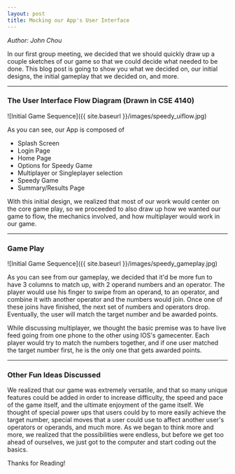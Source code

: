 ```yaml
---
layout: post
title: Mocking our App's User Interface 
---
```


*Author: John Chou* 

In our first group meeting, we decided that we should quickly draw up a couple sketches of our game so that we could decide what needed to be done.  This blog post is going to show you what we decided on, our initial designs, the initial gameplay that we decided on, and more.   

-----

### The User Interface Flow Diagram (Drawn in CSE 4140)
![Initial Game Sequence]({{ site.baseurl }}/images/speedy_uiflow.jpg)

As you can see, our App is composed of 

* Splash Screen
* Login Page
* Home Page 
* Options for Speedy Game
* Multiplayer or Singleplayer selection
* Speedy Game
* Summary/Results Page

With this initial design, we realized that most of our work would center on the core game play, so we proceeded to also draw up how we wanted our game to flow, the mechanics involved, and how multiplayer would work in our game.

-----

###  Game Play
![Initial Game Sequence]({{ site.baseurl }}/images/speedy_gameplay.jpg)

As you can see from our gameplay, we decided that it'd be more fun to have 3 columns to match up, with 2 operand numbers and an operator.  The player would use his finger to swipe from an operand, to an operator, and combine it with another operator and the numbers would join.  Once one of these joins have finished, the next set of numbers and operators drop.  Eventually, the user will match the target number and be awarded points.  

While discussing multiplayer, we thought the basic premise was to have live feed going from one phone to the other using IOS's gamecenter.  Each player would try to match the numbers together, and if one user matched the target number first, he is the only one that gets awarded points.  

-----

### Other Fun Ideas Discussed

We realized that our game was extremely versatile, and that so many unique features could be added in order to increase difficulty, the speed and pace of the game itself, and the ultimate enjoyment of the game itself.  We thought of special power ups that users could by to more easily achieve the target number, special moves that a user could use to affect another user's operators or operands, and much more.  As we began to think more and more, we realized that the possibilities were endless, but before we get too ahead of ourselves, we just got to the computer and start coding out the basics.

Thanks for Reading!

